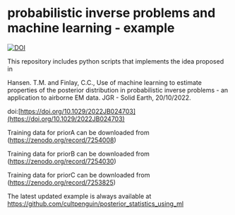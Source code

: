 # probabilistic inverse problems and machine learning - example

[![DOI](https://zenodo.org/badge/530996445.svg)](https://zenodo.org/badge/latestdoi/530996445)


This repository includes python scripts that implements the idea proposed in 

Hansen. T.M. and Finlay, C.C., Use of machine learning to estimate properties of the posterior distribution in probabilistic inverse problems - an application to airborne EM data. JGR - Solid Earth,  20/10/2022.

doi:[https://doi.org/10.1029/2022JB024703](https://doi.org/10.1029/2022JB024703)


Training data for priorA can be downloaded from (https://zenodo.org/record/7254008)

Training data for priorB can be downloaded from (https://zenodo.org/record/7254030)

Training data for priorC can be downloaded from (https://zenodo.org/record/7253825)

The latest updated example is always available at https://github.com/cultpenguin/posterior_statistics_using_ml
